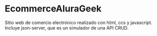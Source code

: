 # EcommerceAluraGeek
Sitio web de comercio electrónico realizado con html, ccs y javascript. Incluye json-server, que es un simulador de una API CRUD.
